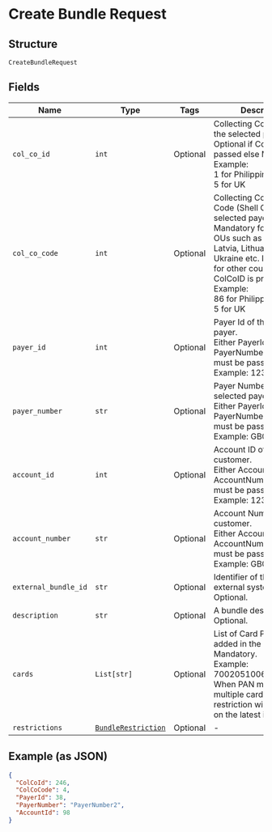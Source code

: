 
# Create Bundle Request

## Structure

`CreateBundleRequest`

## Fields

| Name | Type | Tags | Description |
|  --- | --- | --- | --- |
| `col_co_id` | `int` | Optional | Collecting Company Id of the selected payer.<br>Optional if ColCoCode is passed else Mandatory.<br>Example:<br>1 for Philippines<br>5 for UK |
| `col_co_code` | `int` | Optional | Collecting Company Code (Shell Code) of the selected payer.<br>Mandatory for serviced OUs such as Romania, Latvia, Lithuania, Estonia, Ukraine etc. It is optional for other countries if ColCoID is provided.<br>Example:<br>86 for Philippines<br>5 for UK |
| `payer_id` | `int` | Optional | Payer Id of the selected payer.<br>Either PayerId or PayerNumber or both must be passed.<br>Example: 123456 |
| `payer_number` | `str` | Optional | Payer Number of the selected payer.<br>Either PayerId or PayerNumber or both must be passed.<br>Example: GB000000123 |
| `account_id` | `int` | Optional | Account ID of the customer.<br>Either AccountId or AccountNumber or both must be passed.<br>Example: 123456 |
| `account_number` | `str` | Optional | Account Number of the customer.<br>Either AccountId or AccountNumber or both must be passed.<br>Example: GB000000123 |
| `external_bundle_id` | `str` | Optional | Identifier of the bundle in external system.<br>Optional. |
| `description` | `str` | Optional | A bundle description.<br>Optional. |
| `cards` | `List[str]` | Optional | List of Card PANs to be added in the bundle.<br>Mandatory.<br>Example: 7002051006629890645<br>When PAN matches with multiple cards, the restriction will be applied on the latest issued card. |
| `restrictions` | [`BundleRestriction`](../../doc/models/bundle-restriction.md) | Optional | - |

## Example (as JSON)

```json
{
  "ColCoId": 246,
  "ColCoCode": 4,
  "PayerId": 38,
  "PayerNumber": "PayerNumber2",
  "AccountId": 98
}
```

